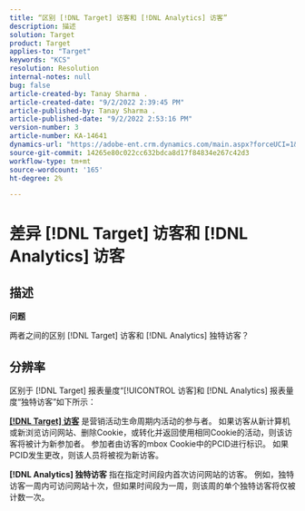 ```yaml
---
title: “区别 [!DNL Target] 访客和 [!DNL Analytics] 访客”
description: 描述
solution: Target
product: Target
applies-to: "Target"
keywords: "KCS"
resolution: Resolution
internal-notes: null
bug: false
article-created-by: Tanay Sharma .
article-created-date: "9/2/2022 2:39:45 PM"
article-published-by: Tanay Sharma .
article-published-date: "9/2/2022 2:53:16 PM"
version-number: 3
article-number: KA-14641
dynamics-url: "https://adobe-ent.crm.dynamics.com/main.aspx?forceUCI=1&pagetype=entityrecord&etn=knowledgearticle&id=d7fa2510-cd2a-ed11-9db1-002248086735"
source-git-commit: 14265e80c022cc632bdca8d17f84834e267c42d3
workflow-type: tm+mt
source-wordcount: '165'
ht-degree: 2%

---
```


# 差异 [!DNL Target] 访客和 [!DNL Analytics] 访客

## 描述


<b>问题</b>

两者之间的区别 [!DNL Target] 访客和 [!DNL Analytics] 独特访客？


## 分辨率


区别于 [!DNL Target] 报表量度“[!UICONTROL 访客]和 [!DNL Analytics] 报表量度“独特访客”如下所示：

<u><b>[!DNL Target] 访客</b></u> 是营销活动生命周期内活动的参与者。 如果访客从新计算机或新浏览访问网站、删除Cookie，或转化并返回使用相同Cookie的活动，则该访客将被计为新参加者。 参加者由访客的mbox Cookie中的PCID进行标识。 如果PCID发生更改，则该人员将被视为新访客。

<b>[!DNL Analytics] 独特访客</b> 指在指定时间段内首次访问网站的访客。 例如，独特访客一周内可访问网站十次，但如果时间段为一周，则该周的单个独特访客将仅被计数一次。




